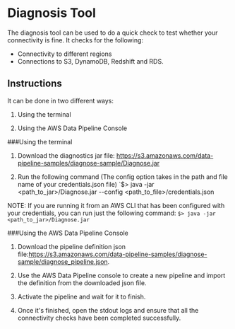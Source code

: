 # Diagnosis Tool
The diagnosis tool can be used to do a quick check to test whether your connectivity is fine. It checks for the following:
 - Connectivity to different regions
 - Connections to S3, DynamoDB, Redshift and RDS.

## Instructions
It can be done in two different ways:
1. Using the terminal

2. Using the AWS Data Pipeline Console


###Using the terminal
1. Download the diagnostics jar file: https://s3.amazonaws.com/data-pipeline-samples/diagnose-sample/Diagnose.jar

2. Run the following command (The config option takes in the path and file name of your credentials.json file)
`$> java -jar <path_to_jar>/Diagnose.jar --config <path_to_file>/credentials.json

NOTE: If you are running it from an AWS CLI that has been configured with your credentials, you can run just the following command:
	`$> java -jar <path_to_jar>/Diagnose.jar`


###Using the AWS Data Pipeline Console
1. Download the pipeline definition json file:https://s3.amazonaws.com/data-pipeline-samples/diagnose-sample/diagnose_pipeline.json.

3. Use the AWS Data Pipeline console to create a new pipeline and import the definition from the downloaded json file.

4. Activate the pipeline and wait for it to finish.

5. Once it's finished, open the stdout logs and ensure that all the connectivity checks have been completed successfully.


